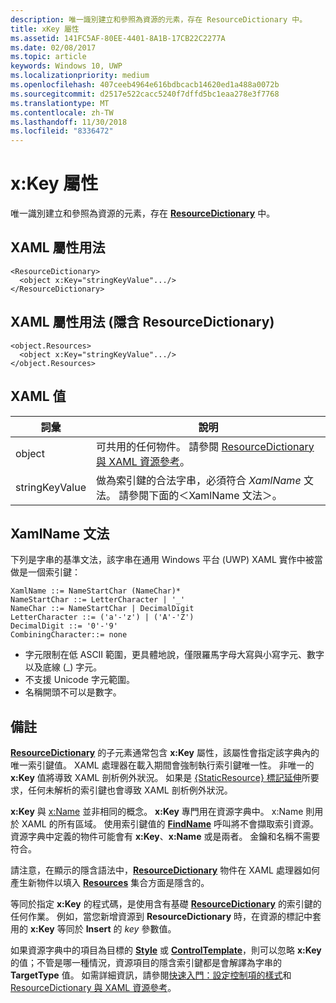 ```yaml
---
description: 唯一識別建立和參照為資源的元素，存在 ResourceDictionary 中。
title: xKey 屬性
ms.assetid: 141FC5AF-80EE-4401-8A1B-17CB22C2277A
ms.date: 02/08/2017
ms.topic: article
keywords: Windows 10, UWP
ms.localizationpriority: medium
ms.openlocfilehash: 407ceeb4964e616bdbcacb14620ed1a488a0072b
ms.sourcegitcommit: d2517e522cacc5240f7dffd5bc1eaa278e3f7768
ms.translationtype: MT
ms.contentlocale: zh-TW
ms.lasthandoff: 11/30/2018
ms.locfileid: "8336472"
---
```

# <a name="xkey-attribute"></a>x:Key 屬性


唯一識別建立和參照為資源的元素，存在 [**ResourceDictionary**](https://msdn.microsoft.com/library/windows/apps/br208794) 中。

## <a name="xaml-attribute-usage"></a>XAML 屬性用法

``` syntax
<ResourceDictionary>
  <object x:Key="stringKeyValue".../>
</ResourceDictionary>
```

## <a name="xaml-attribute-usage-implicit-resourcedictionary"></a>XAML 屬性用法 (隱含 **ResourceDictionary**)

``` syntax
<object.Resources>
  <object x:Key="stringKeyValue".../>
</object.Resources>
```

## <a name="xaml-values"></a>XAML 值

| 詞彙 | 說明 |
|------|-------------|
| object | 可共用的任何物件。 請參閱 [ResourceDictionary 與 XAML 資源參考](https://msdn.microsoft.com/library/windows/apps/mt187273)。 |
| stringKeyValue | 做為索引鍵的合法字串，必須符合 _XamlName_ 文法。 請參閱下面的＜XamlName 文法＞。 | 

##  <a name="xamlname-grammar"></a>XamlName 文法

下列是字串的基準文法，該字串在通用 Windows 平台 (UWP) XAML 實作中被當做是一個索引鍵：

``` syntax
XamlName ::= NameStartChar (NameChar)*
NameStartChar ::= LetterCharacter | '_'
NameChar ::= NameStartChar | DecimalDigit
LetterCharacter ::= ('a'-'z') | ('A'-'Z')
DecimalDigit ::= '0'-'9'
CombiningCharacter::= none
```

-   字元限制在低 ASCII 範圍，更具體地說，僅限羅馬字母大寫與小寫字元、數字以及底線 (\_) 字元。
-   不支援 Unicode 字元範圍。
-   名稱開頭不可以是數字。

## <a name="remarks"></a>備註

[**ResourceDictionary**](https://msdn.microsoft.com/library/windows/apps/br208794) 的子元素通常包含 **x:Key** 屬性，該屬性會指定該字典內的唯一索引鍵值。 XAML 處理器在載入期間會強制執行索引鍵唯一性。 非唯一的 **x:Key** 值將導致 XAML 剖析例外狀況。 如果是 [{StaticResource} 標記延伸](staticresource-markup-extension.md)所要求，任何未解析的索引鍵也會導致 XAML 剖析例外狀況。

**x:Key** 與 [x:Name](x-name-attribute.md) 並非相同的概念。 **x:Key** 專門用在資源字典中。 x:Name 則用於 XAML 的所有區域。 使用索引鍵值的 [**FindName**](https://msdn.microsoft.com/library/windows/apps/br208715) 呼叫將不會擷取索引資源。 資源字典中定義的物件可能會有 **x:Key**、**x:Name** 或是兩者。 金鑰和名稱不需要符合。

請注意，在顯示的隱含語法中，[**ResourceDictionary**](https://msdn.microsoft.com/library/windows/apps/br208794) 物件在 XAML 處理器如何產生新物件以填入 [**Resources**](https://msdn.microsoft.com/library/windows/apps/br208740) 集合方面是隱含的。

等同於指定 **x:Key** 的程式碼，是使用含有基礎 [**ResourceDictionary**](https://msdn.microsoft.com/library/windows/apps/br208794) 的索引鍵的任何作業。 例如，當您新增資源到 **ResourceDictionary** 時，在資源的標記中套用的 **x:Key** 等同於 **Insert** 的 *key* 參數值。

如果資源字典中的項目為目標的 [**Style**](https://msdn.microsoft.com/library/windows/apps/br208849) 或 [**ControlTemplate**](https://msdn.microsoft.com/library/windows/apps/br209391)，則可以忽略 **x:Key** 的值；不管是哪一種情況，資源項目的隱含索引鍵都是會解譯為字串的 **TargetType** 值。 如需詳細資訊，請參閱[快速入門：設定控制項的樣式](https://msdn.microsoft.com/library/windows/apps/hh465498)和 [ResourceDictionary 與 XAML 資源參考](https://msdn.microsoft.com/library/windows/apps/mt187273)。

